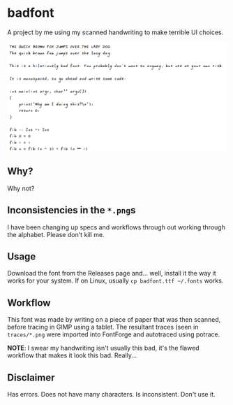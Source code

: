 # badfont

A project by me using my scanned handwriting to make terrible UI choices.

![preview](preview.png)

## Why?

Why not?

## Inconsistencies in the `*.png`s

I have been changing up specs and workflows through out working through the
alphabet. Please don't kill me.

## Usage

Download the font from the Releases page and... well, install it the way it
works for your system. If on Linux, usually `cp badfont.ttf ~/.fonts` works.

## Workflow

This font was made by writing on a piece of paper that was then scanned, before
tracing in GIMP using a tablet. The resultant traces (seen in `traces/*.png`
were imported into FontForge and autotraced using potrace.

**NOTE**: I swear my handwriting isn't usually this bad, it's the flawed
workflow that makes it look this bad. Really...

## Disclaimer

Has errors. Does not have many characters. Is inconsistent. Don't use it.

